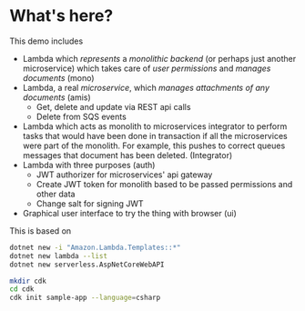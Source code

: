 # What's here?

This demo includes

- Lambda which _represents_ a _monolithic backend_ (or perhaps just another microservice) which takes care of _user permissions_ and _manages documents_ (mono)
- Lambda, a real _microservice_, which _manages attachments of any documents_ (amis)
  - Get, delete and update via REST api calls
  - Delete from SQS events
- Lambda which acts as monolith to microservices integrator to perform tasks that would have been done in transaction if all the microservices were part of the monolith. For example, this pushes to correct queues messages that document has been deleted. (Integrator)
- Lambda with three purposes (auth)
  - JWT authorizer for microservices' api gateway
  - Create JWT token for monolith based to be passed permissions and other data
  - Change salt for signing JWT
- Graphical user interface to try the thing with browser (ui)

This is based on

```bash
dotnet new -i "Amazon.Lambda.Templates::*"
dotnet new lambda --list
dotnet new serverless.AspNetCoreWebAPI

mkdir cdk
cd cdk
cdk init sample-app --language=csharp
```
